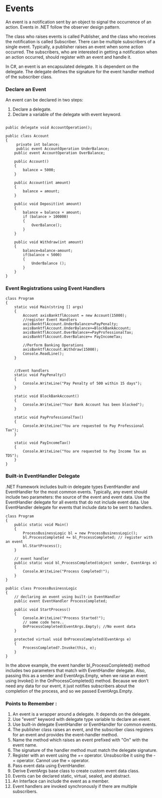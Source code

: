 # Events
An event is a notification sent by an object to signal the occurrence of an action. Events in .NET follow the observer design pattern.

The class who raises events is called Publisher, and the class who receives the notification is called Subscriber. There can be multiple subscribers of a single event. Typically, a publisher raises an event when some action occurred. The subscribers, who are interested in getting a notification when an action occurred, should register with an event and handle it.

In C#, an event is an encapsulated delegate. It is dependent on the delegate. The delegate defines the signature for the event handler method of the subscriber class.

### Declare an Event
An event can be declared in two steps:
1. Declare a delegate.
2. Declare a variable of the delegate with event keyword.


```

public delegate void AccountOperation();

public class Account
{
     private int balance;
     public event AccountOperation UnderBalance;
    public event AccountOperation OverBalance;
 
    public Account() 
    {
        balance = 5000;
    }

    public Account(int amount) 
    {
        balance = amount;
    }
 
    public void Deposit(int amount)
    {
        balance = balance + amount;
        if (balance > 100000) 
        {
            OverBalance(); 
        }
    }

    public void Withdraw(int amount)
    { 
        balance=balance-amount;
        if(balance < 5000) 
        { 
            UnderBalance ();
        }
    }
}
```

### Event Registrations using Event Handlers

```
class Program
{
    static void Main(string [] args)
    { 
        Account axisBanktflAccount = new Account(15000);
        //register Event Handlers
        axisBanktflAccount.UnderBalance+=PayPenalty;
        axisBanktflAccount.UnderBalance+=BlockBankAccount;
        axisBanktflAccount.OverBalance+=PayProfessionalTax;
        axisBanktflAccount.OverBalance+= PayIncomeTax;
        
        //Perform Banking Operations
        axisBanktflAccount.Withdraw(15000);
        Console.ReadLine();
    }


    //Event handlers
    static void PayPenalty()
    {
        Console.WriteLine("Pay Penalty of 500 within 15 days");
    }
    
    static void BlockBankAccount()
    {
        Console.WriteLine("Your Bank Account has been blocked");
    }
    
    static void PayProfessionalTax()
    {
        Console.WriteLine("You are requested to Pay Professional Tax");
    }
    
    static void PayIncomeTax()
    {
        Console.WriteLine("You are requested to Pay Income Tax as TDS");
    }
}
```

### Built-in EventHandler Delegate

.NET Framework includes built-in delegate types EventHandler and EventHandler<TEventArgs> for the most common events. Typically, any event should include two parameters: the source of the event and event data. Use the EventHandler delegate for all events that do not include event data. Use EventHandler<TEventArgs> delegate for events that include data to be sent to handlers.

```
class Program
{
    public static void Main()
    {
        ProcessBusinessLogic bl = new ProcessBusinessLogic();
        bl.ProcessCompleted += bl_ProcessCompleted; // register with an event
        bl.StartProcess();
    }

    // event handler
    public static void bl_ProcessCompleted(object sender, EventArgs e)
    {
        Console.WriteLine("Process Completed!");
    }
}

public class ProcessBusinessLogic
{
    // declaring an event using built-in EventHandler
    public event EventHandler ProcessCompleted; 

    public void StartProcess()
    {
        Console.WriteLine("Process Started!");
        // some code here..
        OnProcessCompleted(EventArgs.Empty); //No event data
    }

    protected virtual void OnProcessCompleted(EventArgs e)
    {
        ProcessCompleted?.Invoke(this, e);
    }
}

```

In the above example, the event handler bl_ProcessCompleted() method includes two parameters that match with EventHandler delegate. Also, passing this as a sender and EventArgs.Empty, when we raise an event using Invoke() in the OnProcessCompleted() method. Because we don't need any data for our event, it just notifies subscribers about the completion of the process, and so we passed EventArgs.Empty.

### Points to Remember :

1. An event is a wrapper around a delegate. It depends on the delegate.
2. Use "event" keyword with delegate type variable to declare an event.
3. Use built-in delegate EventHandler or EventHandler<TEventArgs> for common events.
4. The publisher class raises an event, and the subscriber class registers for an event and provides the event-handler method.
5. Name the method which raises an event prefixed with "On" with the event name.
6. The signature of the handler method must match the delegate signature.
7. Register with an event using the += operator. Unsubscribe it using the -= operator. Cannot use the = operator.
8. Pass event data using EventHandler<TEventArgs>.
9. Derive EventArgs base class to create custom event data class.
10. Events can be declared static, virtual, sealed, and abstract.
11. An Interface can include the event as a member.
12. Event handlers are invoked synchronously if there are multiple subscribers.
